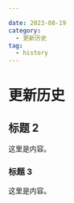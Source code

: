 ```yaml
---

date: 2023-08-19
category:
  - 更新历史
tag:
  - history
---
```


# 更新历史

## 标题 2

这里是内容。

### 标题 3

这里是内容。
